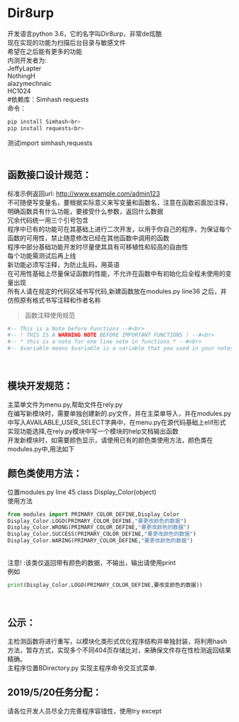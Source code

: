 Dir8urp
==
开发语言python 3.6，它的名字叫Dir8urp，非常de炫酷<br>
现在实现的功能为扫描后台目录与敏感文件<br>
希望在之后能有更多的功能<br>
内测开发者为:<br>JeffyLapter<br>NothingH<br>alazymechnaic<br>HC1024<br>
#依赖库：Simhash requests<br>
命令：<br>
```python
pip install Simhash<br>
pip install requests<br>
```
测试import simhash,requests<br>
<br>

函数接口设计规范：
--
标准示例返回url: http://www.example.com/admin123
<br>
不可随便写变量名，要根据实际意义来写变量和函数名，注意在函数前面加注释，明确函数具有什么功能，要接受什么参数，返回什么数据<br>
冗余代码统一用三个引号包含<br>
程序中已有的功能可在其基础上进行二次开发，以用于你自己的程序，为保证每个函数的可用性，禁止随意修改已经在其他函数中调用的函数<br>
程序中部分基础功能开发时尽量使其具有可移植性和较高的自由性<br>
每个功能需测试后再上线<br>
新功能必须写注释，为防止乱码，用英语<br>
在可用性基础上尽量保证函数的性能，不允许在函数中有初始化后全程未使用的变量出现<br>
所有人请在规定的代码区域书写代码,新建函数放在modules.py line36 之后，并仿照原有格式书写注释和作者名称<br>
>函数注释使用规范<br>
```python
#-- This is a Note before Functions --#<br>
#-- ! THIS IS A WARNING NOTE BEFORE IMPORTANT FUNCTIONS ! --#<br>
#-- * this is a note for one line note in functions * --#<br>
#-- $variable means $variable is a variable that you used in your notes to explain your functions --#<br>
```
<br>

模块开发规范：
--
主菜单文件为menu.py,帮助文件在rely.py<br>
在编写新模块时，需要单独创建新的.py文件，并在主菜单导入，并在modules.py中写入AVAILABLE_USER_SELECT字典中，在menu.py在源代码基础上elif形式实现功能选择,在rely.py模块中写一个模块的help文档输出函数<br>
开发新模块时，如需要颜色显示，请使用已有的颜色类使用方法，颜色类在modules.py中,用法如下<br>

颜色类使用方法：
--
位置modules.py line 45 class Display_Color(object)<br>
使用方法<br>
```python
from modules import PRIMARY_COLOR_DEFINE,Display_Color
Display_Color.LOGO(PRIMARY_COLOR_DEFINE,"要更改颜色的数据")
Display_Color.WRONG(PRIMARY_COLOR_DEFINE,"要更改颜色的数据")
Display_Color.SUCCESS(PRIMARY_COLOR_DEFINE,"要更改颜色的数据")
Display_Color.WARING(PRIMARY_COLOR_DEFINE,"要更改颜色的数据")
```
<br>
注意! :该类仅返回带有颜色的数据，不输出，输出请使用print<br>
例如</br>

```python
print(Display_Color.LOGO(PRIMARY_COLOR_DEFINE,要改变颜色的数据))
```
<br>

公示：
--
主检测函数将进行重写，以模块化类形式优化程序结构并单独封装，将利用hash方法，暂存方式，实现多个不同404页存储比对，来确保文件存在性检测返回结果精确。<br>
主程序位置BDirectory.py 实现主程序命令交互式菜单.<br>

2019/5/20任务分配：
--
请各位开发人员尽全力完善程序容错性，使用try except<br>
